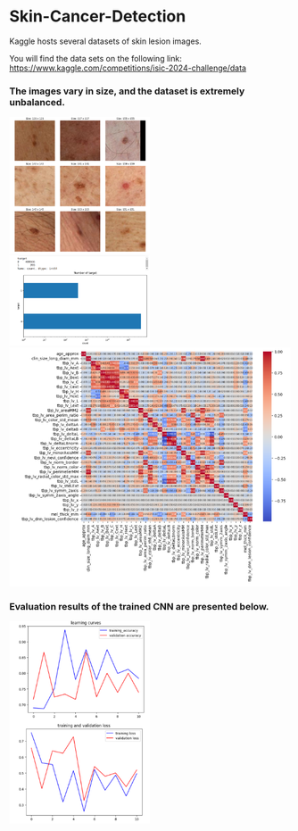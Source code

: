 # Skin-Cancer-Detection


Kaggle hosts several datasets of skin lesion images.

You will find the data sets on the following link: https://www.kaggle.com/competitions/isic-2024-challenge/data


### The images vary in size, and the dataset is extremely unbalanced. 

<img src="images/img9.png" width="50%">


<img src="images/diagram.png" width="50%">

<img src="images/corr_matrix.png">


### Evaluation results of the trained CNN are presented below.

<img src="/images/evaluation.png" width="50%">
